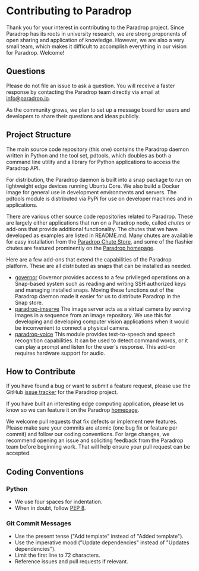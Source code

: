 # Contributing to Paradrop

Thank you for your interest in contributing to the Paradrop project.
Since Paradrop has its roots in university research, we are strong
proponents of open sharing and application of knowledge. However, we are
also a very small team, which makes it difficult to accomplish everything
in our vision for Paradrop. Welcome!

## Questions

Please do not file an issue to ask a question. You will receive a
faster response by contacting the Paradrop team directly via email at
<info@paradrop.io>.

As the community grows, we plan to set up a message board for users
and developers to share their questions and ideas publicly.

## Project Structure

The main source code repository (this one) contains the Paradrop daemon
written in Python and the tool set, pdtools, which doubles as both
a command line utility and a library for Python applications to access
the Paradrop API.

For distribution, the Paradrop daemon is built into a snap package to
run on lightweight edge devices running Ubuntu Core. We also build a
Docker image for general use in development environments and servers.
The pdtools module is distributed via PyPi for use on developer machines
and in applications.

There are various other source code repositories related to Paradrop.
These are largely either applications that run on a Paradrop node,
called *chutes* or add-ons that provide additional functionality.
The chutes that we have developed as examples are listed in README.md.
Many chutes are available for easy installation from the [Paradrop Chute
Store](https://paradrop.org/chutes), and some of the flashier chutes
are featured prominently on the [Paradrop homepage](https://paradrop.org).

Here are a few add-ons that extend the capabilities of the Paradrop
platform.  These are all distributed as snaps that can be installed
as needed.

* [governor](https://github.com/ParadropLabs/governor)
  Governor provides access to a few privileged operations on a Snap-based
  system such as reading and writing SSH authorized keys and managing
  installed snaps. Moving these functions out of the Paradrop daemon
  made it easier for us to distribute Paradrop in the Snap store.
* [paradrop-imserve](https://github.com/ParadropLabs/paradrop-imserve)
  The image server acts as a virtual camera by serving images in a
  sequence from an image repository. We use this for developing and
  developing computer vision applications when it would be inconvenient
  to connect a physical camera.
* [paradrop-voice](https://github.com/ParadropLabs/paradrop-voice)
  This module provides text-to-speech and speech recognition
  capabilities. It can be used to detect command words, or it can play
  a prompt and listen for the user's response. This add-on requires
  hardware support for audio.

## How to Contribute

If you have found a bug or want to submit
a feature request, please use the GitHub [issue
tracker](https://github.com/ParadropLabs/Paradrop/issues) for the
Paradrop project.

If you have built an interesting edge computing application, please
let us know so we can feature it on the Paradrop
[homepage](https://paradrop.org).

We welcome pull requests that fix defects or implement new features.
Please make sure your commits are atomic (one bug fix or feature per
commit) and follow our coding conventions. For large changes, we recommend
opening an issue and soliciting feedback from the Paradrop team before
beginning work.  That will help ensure your pull request can be accepted.

## Coding Conventions

### Python

* We use four spaces for indentation.
* When in doubt, follow [PEP 8](https://www.python.org/dev/peps/pep-0008/).

### Git Commit Messages

* Use the present tense ("Add template" instead of "Added template").
* Use the imperative mood ("Update dependencies" instead of "Updates dependencies").
* Limit the first line to 72 characters.
* Reference issues and pull requests if relevant.
